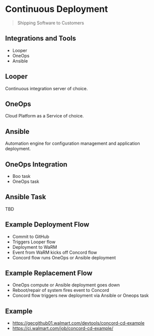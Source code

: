 # Continuous Deployment

> Shipping Software to Customers


## Integrations and Tools

- Looper
- OneOps
- Ansible


## Looper

Continuous integration server of choice.


## OneOps

Cloud Platform as a Service of choice.


## Ansible

Automation engine for configuration management and application deployment.


## OneOps Integration

- Boo task
- OneOps task


## Ansible Task

TBD


## Example Deployment Flow

- Commit to GitHub
- Triggers Looper flow
- Deployment to WaRM
- Event from WaRM kicks off Concord flow
- Concord flow runs OneOps or Ansible deployment


## Example Replacement Flow

- OneOps compute or Ansible deployment goes down
- Reboot/repair of system fires event to Concord
- Concord flow triggers new deployment via Ansible or Oneops task


## Example

- https://gecgithub01.walmart.com/devtools/concord-cd-example
- https://ci.walmart.com/job/concord-cd-example/

